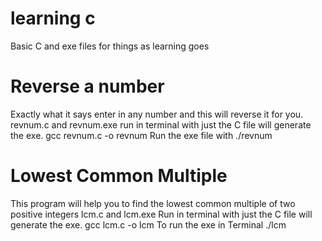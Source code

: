 # learning c
Basic C and exe files for things as learning goes 


# Reverse a number 
Exactly what it says enter in any number and this will reverse it for you. 
revnum.c and revnum.exe 
run in terminal with just the C file will generate the exe.
gcc revnum.c -o revnum 
Run the exe file with 
./revnum 

# Lowest Common Multiple 
This program will help you to find the lowest common multiple of two positive integers 
lcm.c and lcm.exe
Run in terminal with just the C file will generate the exe.
gcc lcm.c -o lcm
To run the exe in Terminal 
./lcm


